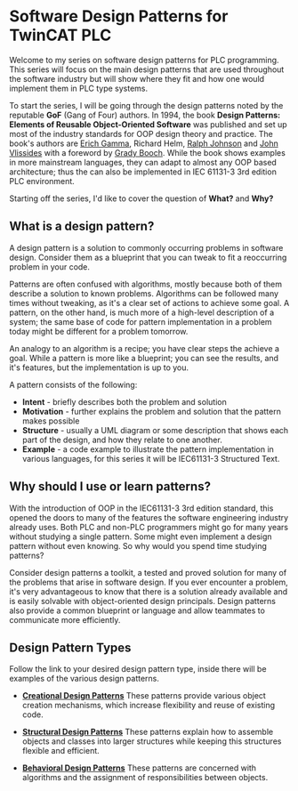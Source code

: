 # **Software Design Patterns for TwinCAT PLC**



  Welcome to my series on software design patterns for PLC programming. This series will focus on the main design patterns that are used throughout the software industry but will show where they fit and how one would implement them in PLC type systems.



  To start the series, I will be going through the design patterns noted by the reputable **GoF** (Gang of Four) authors. In 1994, the book **Design Patterns: Elements of Reusable Object-Oriented Software** was published and set up most of the industry standards for OOP design theory and practice. The book's authors are [Erich Gamma](https://en.wikipedia.org/wiki/Erich_Gamma), Richard Helm, [Ralph Johnson](https://en.wikipedia.org/wiki/Ralph_Johnson_(computer_scientist)) and [John Vlissides](https://en.wikipedia.org/wiki/John_Vlissides) with a foreword by [Grady Booch](https://en.wikipedia.org/wiki/Grady_Booch). While the book shows examples in more mainstream languages, they can adapt to almost any OOP based architecture; thus the can also be implemented in IEC 61131-3 3rd edition PLC environment.



  Starting off the series, I'd like to cover the question of **What?** and **Why?**



## **What is a design pattern?**

  A design pattern is a solution to commonly occurring problems in software design. Consider them as a blueprint that you can tweak to fit a reoccurring problem in your code.

  Patterns are often confused with algorithms, mostly because both of them describe a solution to known problems. Algorithms can be followed many times without tweaking, as it's a clear set of actions to achieve some goal. A pattern, on the other hand, is much more of a high-level description of a system; the same base of code for pattern implementation in a problem today might be different for a problem tomorrow. 

  An analogy to an algorithm is a recipe; you have clear steps the achieve a goal. While a pattern is more like a blueprint; you can see the results, and it's features, but the implementation is up to you.



  A pattern consists of the following:

  - **Intent** - briefly describes both the problem and solution
  - **Motivation** - further explains the problem and solution that the pattern makes possible
  - **Structure** - usually a UML diagram or some description that shows each part of the design, and how they relate to one another.
  - **Example** - a code example to illustrate the pattern implementation in various languages, for this series it will be IEC61131-3 Structured Text.



## **Why should I use or learn patterns?**

  With the introduction of OOP in the IEC61131-3 3rd edition standard, this opened the doors to many of the features the software engineering industry already uses. Both PLC and non-PLC programmers might go for many years without studying a single pattern. Some might even implement a design pattern without even knowing. So why would you spend time studying patterns?

  Consider design patterns a toolkit, a tested and proved solution for many of the problems that arise in software design. If you ever encounter a problem, it's very advantageous to know that there is a solution already available and is easily solvable with object-oriented design principals. Design patterns also provide a common blueprint or language and allow teammates to communicate more efficiently. 





## **Design Pattern Types**

  Follow the link to your desired design pattern type, inside there will be examples of the various design patterns.

  - [**Creational Design Patterns**](Creational_Patterns/) These patterns provide various object creation mechanisms, which increase flexibility and reuse of existing code.

  - [**Structural Design Patterns**](Structural_Patterns) These patterns explain how to assemble objects and classes into larger structures while keeping this structures flexible and efficient.

  - [**Behavioral Design Patterns**](Behavioral_Patterns/) These patterns are concerned with algorithms and the assignment of responsibilities between objects.

